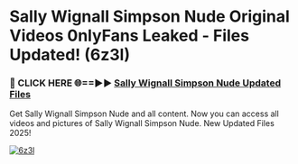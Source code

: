 # Sally Wignall Simpson Nude Original Videos 0nlyFans Leaked - Files Updated! (6z3l)

<h3>🔴 CLICK HERE 🌐==►► <a href="https://tinyurl.com/yrmya6cz" rel="nofollow">Sally Wignall Simpson Nude Updated Files</a></h3>

Get Sally Wignall Simpson Nude and all content. Now you can access all videos and pictures of Sally Wignall Simpson Nude. New Updated Files 2025!

[![6z3l](https://i.imgur.com/FMdXYCs.gif)](https://tinyurl.com/yrmya6cz)
